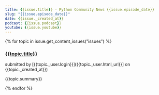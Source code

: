 ```yaml
---
title: {{issue.title}} - Python Community News {{issue.episode_date}}
slug: "{{issue.episode_date}}"
date: {{issue._created_at}}
podcast: {{issue.podcast}}
youtube: {{issue.youtube}}
---
```


{% for topic in issue.get_content_issues("issues") %}
### [{{topic.title}}]({{topic.url}})

submitted by [{{topic._user.login}}]({{topic._user.html_url}}] on {{topic._created_at}})

{{topic.summary}}

{% endfor %}
